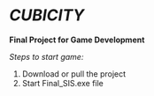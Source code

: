 # ***CUBICITY***
**Final Project for Game Development**

*Steps to start game:*
1) Download or pull the project
2) Start Final_SIS.exe file
